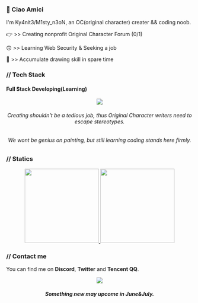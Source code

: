 <!-- 
**cLar3mont/cLar3mont** is a ✨ _special_ ✨ repository because its `README.md` (this file) appears on your GitHub profile.

Here are some ideas to get you started:

- 🔭 I’m currently working on ...
- 🌱 I’m currently learning ...
- 👯 I’m looking to collaborate on ...
- 🤔 I’m looking for help with ...
- 💬 Ask me about ...
- 📫 How to reach me: ...
- 😄 Pronouns: ...
- ⚡ Fun fact: ...
-->
### 👋 Ciao Amici

I'm Ky4nit3/M1sty_n3oN, an OC(original character) creater && coding noob.

👉 >> Creating nonprofit Original Character Forum (0/1)

🙃 >> Learning Web Security & Seeking a job

🥳 >> Accumulate drawing skill in spare time

### // Tech Stack

#### Full Stack Developing(Learning)
<p align="center">
  <a href="https://skillicons.dev">
    <img src="https://skillicons.dev/icons?i=js,html,css,tailwind,react,py,ps,ai,figma,apple" />
  </a>
</p>

<h6 align="center">Creating shouldn't be a tedious job, thus Original Character writers need to escape stereotypes.</h6>
<h6 align="center">We wont be genius on painting, but still learning coding stands here firmly.</h6>

### // Statics

<div align="center">
  <a href="https://github.com/anuraghazra/github-readme-stats">
    <img height="200" src="https://github-readme-stats.vercel.app/api?username=cLar3mont&show_icons=true&theme=radical" />
  </a>
  <a href="https://github.com/anuraghazra/convoychat">
    <img height="200" src="https://github-readme-stats.vercel.app/api/top-langs/?username=cLar3mont&layout=donut&theme=radical" />
  </a>
</div>

### // Contact me

You can find me on **Discord**, **Twitter** and **Tencent QQ**.
<p align="center">
  <a href="https://skillicons.dev">
    <img src="https://skillicons.dev/icons?i=twitter,discord,github,gmail" />
  </a>
</p>

<h5 align="center">Something new may upcome in June&July.</h5>

